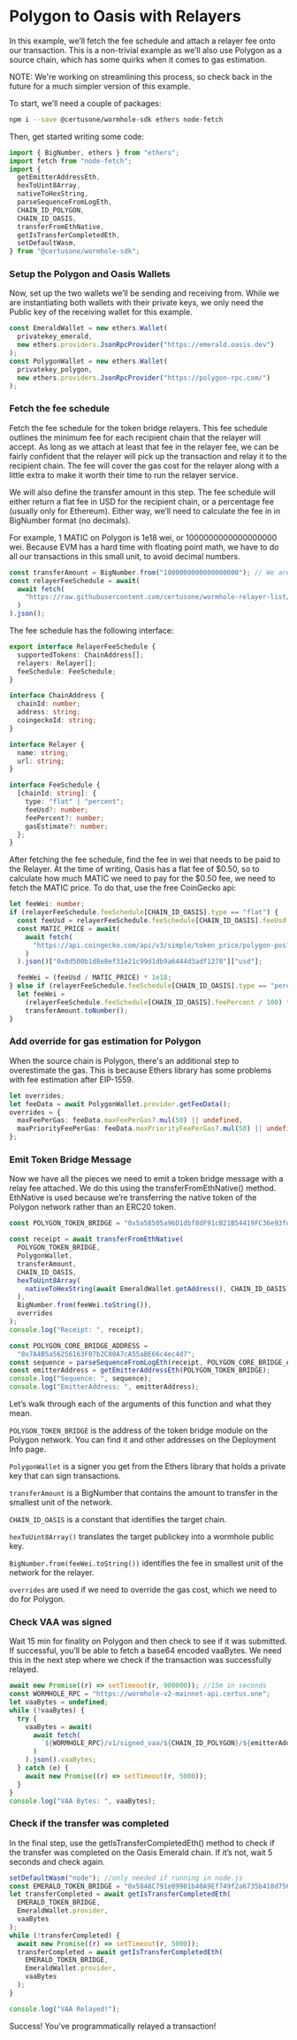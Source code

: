 # Polygon to Oasis with Relayers

In this example, we’ll fetch the fee schedule and attach a relayer fee onto our transaction. This is a non-trivial example as we’ll also use Polygon as a source chain, which has some quirks when it comes to gas estimation.

NOTE: We're working on streamlining this process, so check back in the future for a much simpler version of this example.

To start, we’ll need a couple of packages:

```bash
npm i --save @certusone/wormhole-sdk ethers node-fetch
```

Then, get started writing some code:

```ts
import { BigNumber, ethers } from "ethers";
import fetch from "node-fetch";
import {
  getEmitterAddressEth,
  hexToUint8Array,
  nativeToHexString,
  parseSequenceFromLogEth,
  CHAIN_ID_POLYGON,
  CHAIN_ID_OASIS,
  transferFromEthNative,
  getIsTransferCompletedEth,
  setDefaultWasm,
} from "@certusone/wormhole-sdk";
```

### Setup the Polygon and Oasis Wallets

Now, set up the two wallets we’ll be sending and receiving from. While we are instantiating both wallets with their private keys, we only need the Public key of the receiving wallet for this example.

```ts
const EmeraldWallet = new ethers.Wallet(
  privatekey_emerald,
  new ethers.providers.JsonRpcProvider("https://emerald.oasis.dev")
);
const PolygonWallet = new ethers.Wallet(
  privatekey_polygon,
  new ethers.providers.JsonRpcProvider("https://polygon-rpc.com/")
);
```

### Fetch the fee schedule

Fetch the fee schedule for the token bridge relayers. This fee schedule outlines the minimum fee for each recipient chain that the relayer will accept. As long as we attach at least that fee in the relayer fee, we can be fairly confident that the relayer will pick up the transaction and relay it to the recipient chain. The fee will cover the gas cost for the relayer along with a little extra to make it worth their time to run the relayer service.

We will also define the transfer amount in this step. The fee schedule will either return a flat fee in USD for the recipient chain, or a percentage fee (usually only for Ethereum). Either way, we’ll need to calculate the fee in in BigNumber format (no decimals).

For example, 1 MATIC on Polygon is 1e18 wei, or 1000000000000000000 wei. Because EVM has a hard time with floating point math, we have to do all our transactions in this small unit, to avoid decimal numbers.

```ts
const transferAmount = BigNumber.from("1000000000000000000"); // We are sending 1 MATIC over the wall to Oasis
const relayerFeeSchedule = await(
  await fetch(
    "https://raw.githubusercontent.com/certusone/wormhole-relayer-list/main/relayer.json"
  )
).json();
```

The fee schedule has the following interface:

```ts
export interface RelayerFeeSchedule {
  supportedTokens: ChainAddress[];
  relayers: Relayer[];
  feeSchedule: FeeSchedule;
}

interface ChainAddress {
  chainId: number;
  address: string;
  coingeckoId: string;
}

interface Relayer {
  name: string;
  url: string;
}

interface FeeSchedule {
  [chainId: string]: {
    type: "flat" | "percent";
    feeUsd?: number;
    feePercent?: number;
    gasEstimate?: number;
  };
}
```

After fetching the fee schedule, find the fee in wei that needs to be paid to the Relayer. At the time of writing, Oasis has a flat fee of $0.50, so to calculate how much MATIC we need to pay for the $0.50 fee, we need to fetch the MATIC price. To do that, use the free CoinGecko api:

```ts
let feeWei: number;
if (relayerFeeSchedule.feeSchedule[CHAIN_ID_OASIS].type == "flat") {
  const feeUsd = relayerFeeSchedule.feeSchedule[CHAIN_ID_OASIS].feeUsd;
  const MATIC_PRICE = await(
    await fetch(
      "https://api.coingecko.com/api/v3/simple/token_price/polygon-pos?contract_addresses=0x0d500b1d8e8ef31e21c99d1db9a6444d3adf1270&vs_currencies=usd"
    )
  ).json()["0x0d500b1d8e8ef31e21c99d1db9a6444d3adf1270"]["usd"];

  feeWei = (feeUsd / MATIC_PRICE) * 1e18;
} else if (relayerFeeSchedule.feeSchedule[CHAIN_ID_OASIS].type == "percent") {
  let feeWei =
    (relayerFeeSchedule.feeSchedule[CHAIN_ID_OASIS].feePercent / 100) *
    transferAmount.toNumber();
}
```

### Add override for gas estimation for Polygon

When the source chain is Polygon, there's an additional step to overestimate the gas. This is because Ethers library has some problems with fee estimation after EIP-1559.

```ts
let overrides;
let feeData = await PolygonWallet.provider.getFeeData();
overrides = {
  maxFeePerGas: feeData.maxFeePerGas?.mul(50) || undefined,
  maxPriorityFeePerGas: feeData.maxPriorityFeePerGas?.mul(50) || undefined,
};
```

### Emit Token Bridge Message

Now we have all the pieces we need to emit a token bridge message with a relay fee attached. We do this using the transferFromEthNative() method. EthNative is used because we’re transferring the native token of the Polygon network rather than an ERC20 token.

```ts
const POLYGON_TOKEN_BRIDGE = "0x5a58505a96D1dbf8dF91cB21B54419FC36e93fdE";

const receipt = await transferFromEthNative(
  POLYGON_TOKEN_BRIDGE,
  PolygonWallet,
  transferAmount,
  CHAIN_ID_OASIS,
  hexToUint8Array(
    nativeToHexString(await EmeraldWallet.getAddress(), CHAIN_ID_OASIS) || ""
  ),
  BigNumber.from(feeWei.toString()),
  overrides
);
console.log("Receipt: ", receipt);

const POLYGON_CORE_BRIDGE_ADDRESS =
  "0x7A4B5a56256163F07b2C80A7cA55aBE66c4ec4d7";
const sequence = parseSequenceFromLogEth(receipt, POLYGON_CORE_BRIDGE_ADDRESS);
const emitterAddress = getEmitterAddressEth(POLYGON_TOKEN_BRIDGE);
console.log("Sequence: ", sequence);
console.log("EmitterAddress: ", emitterAddress);
```

Let’s walk through each of the arguments of this function and what they mean.

`POLYGON_TOKEN_BRIDGE` is the address of the token bridge module on the Polygon network. You can find it and other addresses on the Deployment Info page.

`PolygonWallet` is a signer you get from the Ethers library that holds a private key that can sign transactions.

`transferAmount` is a BigNumber that contains the amount to transfer in the smallest unit of the network.

`CHAIN_ID_OASIS` is a constant that identifies the target chain.

`hexToUint8Array()` translates the target publickey into a wormhole public key.

`BigNumber.from(feeWei.toString())` identifies the fee in smallest unit of the network for the relayer.

`overrides` are used if we need to override the gas cost, which we need to do for Polygon.

### Check VAA was signed

Wait 15 min for finality on Polygon and then check to see if it was submitted. If successful, you’ll be able to fetch a base64 encoded vaaBytes. We need this in the next step where we check if the transaction was successfully relayed.

```ts
await new Promise((r) => setTimeout(r, 900000)); //15m in seconds
const WORMHOLE_RPC = "https://wormhole-v2-mainnet-api.certus.one";
let vaaBytes = undefined;
while (!vaaBytes) {
  try {
    vaaBytes = await(
      await fetch(
        `${WORMHOLE_RPC}/v1/signed_vaa/${CHAIN_ID_POLYGON}/${emitterAddress}/${sequence}`
      )
    ).json().vaaBytes;
  } catch (e) {
    await new Promise((r) => setTimeout(r, 5000));
  }
}
console.log("VAA Bytes: ", vaaBytes);
```

### Check if the transfer was completed

In the final step, use the getIsTransferCompletedEth() method to check if the transfer was completed on the Oasis Emerald chain. If it’s not, wait 5 seconds and check again.

```ts
setDefaultWasm("node"); //only needed if running in node.js
const EMERALD_TOKEN_BRIDGE = "0x5848C791e09901b40A9Ef749f2a6735b418d7564";
let transferCompleted = await getIsTransferCompletedEth(
  EMERALD_TOKEN_BRIDGE,
  EmeraldWallet.provider,
  vaaBytes
);
while (!transferCompleted) {
  await new Promise((r) => setTimeout(r, 5000));
  transferCompleted = await getIsTransferCompletedEth(
    EMERALD_TOKEN_BRIDGE,
    EmeraldWallet.provider,
    vaaBytes
  );
}

console.log("VAA Relayed!");
```

Success! You've programmatically relayed a transaction!
